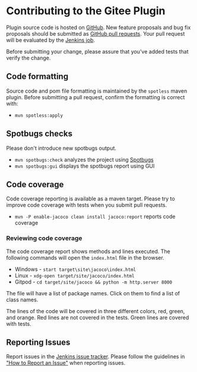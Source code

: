 # Contributing to the Gitee Plugin

Plugin source code is hosted on [GitHub](https://github.com/jenkinsci/gitee-plugin).
New feature proposals and bug fix proposals should be submitted as [GitHub pull requests](https://help.github.com/articles/creating-a-pull-request).
Your pull request will be evaluated by the [Jenkins job](https://ci.jenkins.io/job/Plugins/job/gitee-plugin/).

Before submitting your change, please assure that you've added tests that verify the change.

## Code formatting

Source code and pom file formatting is maintained by the `spotless` maven plugin.
Before submitting a pull request, confirm the formatting is correct with:

* `mvn spotless:apply`

## Spotbugs checks

Please don't introduce new spotbugs output.

* `mvn spotbugs:check` analyzes the project using [Spotbugs](https://spotbugs.github.io)
* `mvn spotbugs:gui` displays the spotbugs report using GUI

## Code coverage

Code coverage reporting is available as a maven target.
Please try to improve code coverage with tests when you submit pull requests.

* `mvn -P enable-jacoco clean install jacoco:report` reports code coverage

### Reviewing code coverage

The code coverage report shows methods and lines executed.
The following commands will open the `index.html` file in the browser.

* Windows - `start target\site\jacoco\index.html`
* Linux - `xdg-open target/site/jacoco/index.html`
* Gitpod - `cd target/site/jacoco && python -m http.server 8000`

The file will have a list of package names.
Click on them to find a list of class names.

The lines of the code will be covered in three different colors, red, green, and orange.
Red lines are not covered in the tests.
Green lines are covered with tests.

## Reporting Issues

Report issues in the [Jenkins issue tracker](https://www.jenkins.io/participate/report-issue/redirect/#23941).
Please follow the guidelines in ["How to Report an Issue"](https://www.jenkins.io/participate/report-issue/) when reporting issues.
